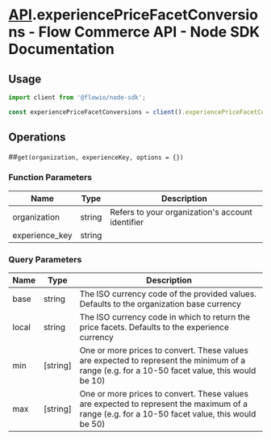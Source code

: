 # [API](README.md).experiencePriceFacetConversions - Flow Commerce API - Node SDK Documentation



## Usage

```JavaScript
import client from '@flowio/node-sdk';

const experiencePriceFacetConversions = client().experiencePriceFacetConversions;
```

## Operations

##`get(organization, experienceKey, options = {})`

### Function Parameters

| Name  | Type | Description |
| ---- | ---- | ---- |
| organization | string | Refers to your organization&#x27;s account identifier |
| experience_key | string |  |

### Query Parameters

| Name  | Type | Description |
| ---- | ---- | ---- |
| base | string | The ISO currency code of the provided values. Defaults to the organization base currency |
| local | string | The ISO currency code in which to return the price facets. Defaults to the experience currency |
| min | [string] | One or more prices to convert. These values are expected to represent the minimum of a range (e.g. for a 10-50 facet value, this would be 10) |
| max | [string] | One or more prices to convert. These values are expected to represent the maximum of a range (e.g. for a 10-50 facet value, this would be 50) |

